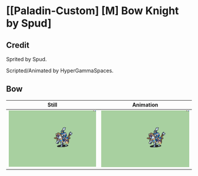 # [\[Paladin-Custom\] \[M\] Bow Knight by Spud]

## Credit

Sprited by Spud.

Scripted/Animated by HyperGammaSpaces.

## Bow

| Still | Animation |
| :---: | :-------: |
| ![Bow still](./Bow_000.png) | ![Bow animation](./Bow.gif) |
